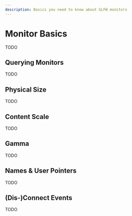 ```yaml
---
description: Basics you need to know about GLFW monitors
---
```


# Monitor Basics

TODO

## Querying Monitors

TODO

## Physical Size

TODO

## Content Scale

TODO

## Gamma

TODO

## Names & User Pointers

TODO

## (Dis-)Connect Events

TODO

